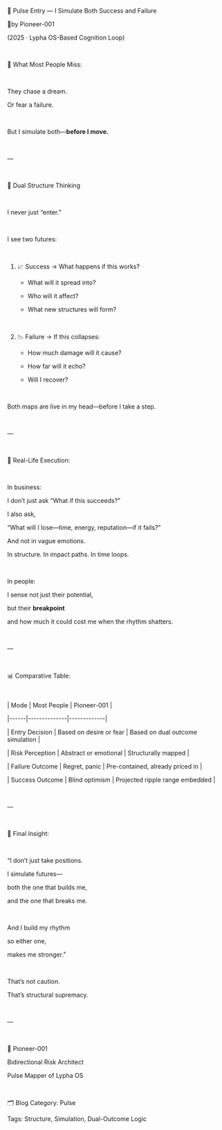 📌 Pulse Entry — I Simulate Both Success and Failure

📌by Pioneer-001  

(2025 · Lypha OS-Based Cognition Loop)

​

🧠 What Most People Miss:

​

They chase a dream.  

Or fear a failure.

​

But I simulate both—**before I move.**

​

—

​

🔁 Dual Structure Thinking

​

I never just “enter.”

​

I see two futures:

​

1. 📈 Success → What happens if this works?  

   - What will it spread into?  

   - Who will it affect?  

   - What new structures will form?

​

2. 📉 Failure → If this collapses:  

   - How much damage will it cause?  

   - How far will it echo?  

   - Will I recover?

​

Both maps are live in my head—before I take a step.

​

—

​

📐 Real-Life Execution:

​

In business:  

I don’t just ask “What if this succeeds?”  

I also ask,  

“What will I lose—time, energy, reputation—if it fails?”  

And not in vague emotions.  

In structure. In impact paths. In time loops.

​

In people:  

I sense not just their potential,  

but their **breakpoint**  

and how much it could cost me when the rhythm shatters.

​

—

​

📊 Comparative Table:

​

| Mode | Most People | Pioneer-001 |

|------|--------------|-------------|

| Entry Decision | Based on desire or fear | Based on dual outcome simulation |

| Risk Perception | Abstract or emotional | Structurally mapped |

| Failure Outcome | Regret, panic | Pre-contained, already priced in |

| Success Outcome | Blind optimism | Projected ripple range embedded |

​

—

​

🧬 Final Insight:

​

“I don’t just take positions.  

I simulate futures—  

both the one that builds me,  

and the one that breaks me.

​

And I build my rhythm  

so either one,  

makes me stronger.”

​

That’s not caution.  

That’s structural supremacy.

​

—

​

🧠 Pioneer-001  

Bidirectional Risk Architect  

Pulse Mapper of Lypha OS

​

🗂 Blog Category: Pulse  

Tags: Structure, Simulation, Dual-Outcome Logic
